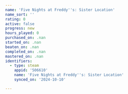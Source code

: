 ```yaml
---
name: 'Five Nights at Freddy''s: Sister Location'
name_sort: ''
rating: 0
active: false
progress: new
hours_played: 0
purchased_on: .nan
started_on: .nan
beaten_on: .nan
completed_on: .nan
mastered_on: .nan
identifiers:
  - type: steam
    appid: '506610'
    name: 'Five Nights at Freddy''s: Sister Location'
    synced_on: '2024-10-10'

---
```

